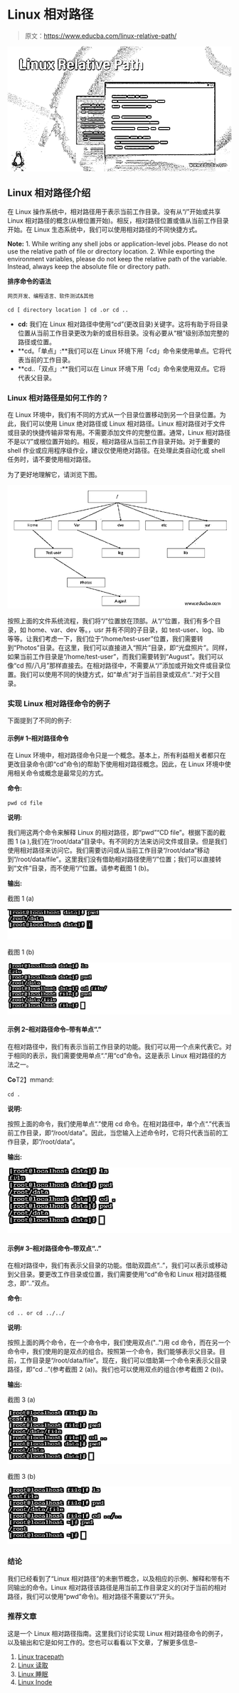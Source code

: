 # Linux 相对路径

> 原文：<https://www.educba.com/linux-relative-path/>

![Linux Relative Path](img/f198b26c0a03a51fdc54472a188a5e44.png)



## Linux 相对路径介绍

在 Linux 操作系统中，相对路径用于表示当前工作目录。没有从“/”开始或共享 Linux 相对路径的概念(从根位置开始)。相反，相对路径位置或值从当前工作目录开始。在 Linux 生态系统中，我们可以使用相对路径的不同快捷方式。

**Note:**
1\. While writing any shell jobs or application-level jobs. Please do not use the relative path of file or directory location.
2\. While exporting the environment variables, please do not keep the relative path of the variable. Instead, always keep the absolute file or directory path.

**排序命令的语法**

<small>网页开发、编程语言、软件测试&其他</small>

`cd [ directory location ] cd .or cd ..`

*   **cd:** 我们在 Linux 相对路径中使用“cd”(更改目录)关键字。这将有助于将目录位置从当前工作目录更改为新的或目标目录。没有必要从“根”级别添加完整的路径或位置。
*   **cd。「单点」:**我们可以在 Linux 环境下用「cd」命令来使用单点。它将代表当前的工作目录。
*   **cd..「双点」:**我们可以在 Linux 环境下用「cd」命令来使用双点。它将代表父目录。

### Linux 相对路径是如何工作的？

在 Linux 环境中，我们有不同的方式从一个目录位置移动到另一个目录位置。为此，我们可以使用 Linux 绝对路径或 Linux 相对路径。Linux 相对路径对于文件或目录的快捷传输非常有用。不需要添加文件的完整位置。通常，Linux 相对路径不是以“/”或根位置开始的。相反，相对路径从当前工作目录开始。对于重要的 shell 作业或应用程序级作业，建议仅使用绝对路径。在处理此类自动化或 shell 任务时，请不要使用相对路径。

为了更好地理解它，请浏览下图。

![Linux-Relative-PathWorks-img](img/7d4e0f1769f99dac667dc1c5d33b4915.png)



按照上面的文件系统流程，我们将“/”位置放在顶部。从“/”位置，我们有多个目录，如 home、var、dev 等。，usr 并有不同的子目录，如 test-user、log、lib 等等。让我们考虑一下，我们位于“/home/test-user”位置，我们需要转到“Photos”目录。在这里，我们可以直接进入“照片”目录，即“光盘照片”。同样，如果当前工作目录是“/home/test-user”，而我们需要转到“August”。我们可以像“cd 照/八月”那样直接去。在相对路径中，不需要从“/”添加或开始文件或目录位置。我们可以使用不同的快捷方式，如“单点”对于当前目录或双点“..”对于父目录。

### 实现 Linux 相对路径命令的例子

下面提到了不同的例子:

#### 示例# 1–相对路径命令

在 Linux 环境中，相对路径命令只是一个概念。基本上，所有利益相关者都只在更改目录命令(即“cd”命令)的帮助下使用相对路径概念。因此，在 Linux 环境中使用相关命令或概念是最常见的方式。

**命令:**

`pwd
cd file`

**说明:**

我们用这两个命令来解释 Linux 的相对路径，即“pwd”“CD file”。根据下面的截图 1 (a ),我们在“/root/data”目录中。有不同的方法来访问文件或目录。但是我们使用相对路径来访问它。我们需要访问或从当前工作目录“/root/data”移动到“/root/data/file”。这里我们没有借助相对路径使用“/”位置；我们可以直接转到“文件”目录，而不使用“/”位置。请参考截图 1 (b)。

**输出:**

截图 1 (a)

![Linux Relative Path output 1](img/63b88d465a182ca01588c1432e847efa.png)



截图 1 (b)

![Linux Relative Path output 1.2](img/1b9adec4a665ccefa442c342c43657c2.png)



#### 示例 2–相对路径命令–带有单点“.”

在相对路径中，我们有表示当前工作目录的功能。我们可以用一个点来代表它。对于相同的表示，我们需要使用单点“.”用“cd”命令。这是表示 Linux 相对路径的方法之一。

**Co**T2】mmand:

`cd .`

**说明:**

按照上面的命令，我们使用单点“.”使用 cd 命令。在相对路径中，单个点“.”代表当前工作目录，即“/root/data”。因此，当您输入上述命令时，它将只代表当前的工作目录，即“/root/data”。

**输出:**

![Linux Relative Path output 2](img/467a3028a260b905403ecd546108e384.png)



#### 示例# 3–相对路径命令–带双点“..”

在相对路径中，我们有表示父目录的功能。借助双圆点“..”，我们可以表示或移动到父目录。要更改工作目录或位置，我们需要使用“cd”命令和 Linux 相对路径概念，即“..”双点。

**命令:**

`cd ..
or
cd ../../`

**说明:**

按照上面的两个命令，在一个命令中，我们使用双点("..")用 cd 命令，而在另一个命令中，我们使用的是双点的组合。按照第一个命令，我们能够表示父目录。目前，工作目录是“/root/data/file”。现在，我们可以借助第一个命令来表示父目录路径，即“cd ..”(参考截图 2 (a))。我们也可以使用双点的组合(参考截图 2 (b))。

**输出:**

截图 3 (a)

![output 3.1](img/68e969c1af622edcc65e0dd6bb03a163.png)



截图 3 (b)

![output 3.2](img/5c85d01c0a4109d80309086e236fb1cc.png)



### 结论

我们已经看到了“Linux 相对路径”的未删节概念，以及相应的示例、解释和带有不同输出的命令。Linux 相对路径该路径是用当前工作目录定义的(对于当前的相对路径，我们可以使用“pwd”命令)。相对路径不需要以“/”开头。

### 推荐文章

这是一个 Linux 相对路径指南。这里我们讨论实现 Linux 相对路径命令的例子，以及输出和它是如何工作的。您也可以看看以下文章，了解更多信息–

1.  [Linux tracepath](https://www.educba.com/linux-tracepath/)
2.  [Linux 读取](https://www.educba.com/linux-read/)
3.  [Linux 睡眠](https://www.educba.com/linux-sleep/)
4.  [Linux Inode](https://www.educba.com/linux-inode/)





